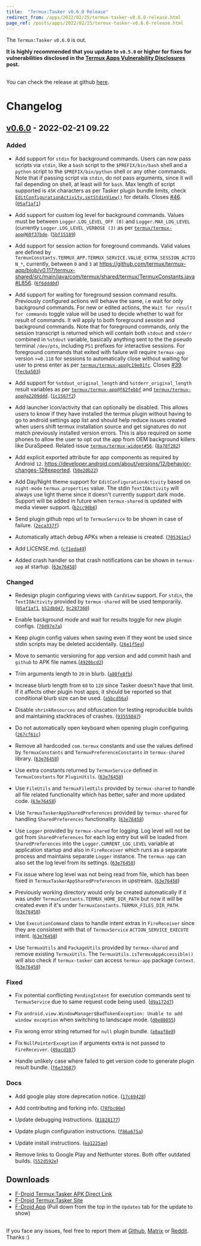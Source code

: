 ```yaml
---
title:  "Termux:Tasker v0.6.0 Release"
redirect_from: /apps/2022/02/25/termux-tasker-v0.6.0-release.html
page_ref: /posts/apps/2022/02/25/termux-tasker-v0.6.0-release.html
---
```


The `Termux:Tasker` `v0.6.0` is out.

**It is highly recommended that you update to `v0.5.0` or higher for fixes for vulnerabilities disclosed in the [Termux Apps Vulnerability Disclosures](https://termux.github.io/en/posts/security/2022/02/15/termux-apps-vulnerability-disclosures.html) post.**
##



You can check the release at github [here](https://github.com/termux/termux-tasker/releases/tag/v0.6.0).
##



# Changelog

## [v0.6.0] - 2022-02-21 09.22

### Added

- Add support for `stdin` for background commands. Users can now pass scripts via `stdin`, like a `bash` script to the `$PREFIX/bin/bash` shell and a `python` script to the `$PREFIX/bin/python` shell or any other commands. Note that if passing script via `stdin`, do not pass arguments, since it will fail depending on shell, at least will for `bash`. Max length of script supported is `45K` characters as per Tasker plugin bundle limits, check [`EditConfigurationActivity.setStdinView()`](https://github.com/termux/termux-tasker/blob/v0.6.0/app/src/main/java/com/termux/tasker/EditConfigurationActivity.java#L262) for details. Closes [#46](https://github.com/termux/termux-tasker/issues/46). ([`05af1af1`](https://github.com/termux/termux-tasker/commit/05af1af1))  

- Add support for custom log level for background commands. Values must be between `Logger.LOG_LEVEL_OFF (0)` and `Logger.MAX_LOG_LEVEL` (currently `Logger.LOG_LEVEL_VERBOSE (3)` as per [`termux/termux-app@60f37bde`](https://github.com/termux/termux-app/commit/60f37bde). ([`5bf15189`](https://github.com/termux/termux-tasker/commit/5bf15189))  

- Add support for session action for foreground commands. Valid values are defined by `TermuxConstants.TERMUX_APP.TERMUX_SERVICE.VALUE_EXTRA_SESSION_ACTION_*`, currently, between `0` and `3` at https://github.com/termux/termux-app/blob/v0.117/termux-shared/src/main/java/com/termux/shared/termux/TermuxConstants.java#L856. ([`6f6ddd0d`](https://github.com/termux/termux-tasker/commit/6f6ddd0d))  


- Add support for waiting for foreground session command results. Previously configured actions will behave the same, i.e wait for only background commands. For new or edited actions, the `Wait for result for commands` toggle value will be used to decide whether to wait for result of commands. It will apply to both foreground session and background commands. Note that for foreground commands, only the session transcript is returned which will contain both `stdout` and `stderr` combined in `%stdout` variable, basically anything sent to the the pseudo terminal `/dev/pts`, including `PS1` prefixes for interactive sessions. For foreground commands that exited with failure will require `termux-app` version `>=0.118` for sessions to automatically close without waiting for user to press enter as per [`termux/termux-app@c19e01fc`](https://github.com/termux/termux-app/commit/c19e01fc). Closes [#39](https://github.com/termux/termux-tasker/issues/39). ([`fecba503`](https://github.com/termux/termux-tasker/commit/fecba503))  

- Add support for `%stdout_original_length` and `%stderr_original_length` result variables as per [`termux/termux-app@f62febbf`](https://github.com/termux/termux-app/commit/f62febbf) and [`termux/termux-app@a2209ddd`](https://github.com/termux/termux-app/commit/a2209ddd). ([`1c1567f2`](https://github.com/termux/termux-tasker/commit/1c1567f2))

- Add launcher icon/activity that can optionally be disabled. This allows users to know if they have installed the termux plugin without having to go to android settings app list and should help reduce issues created when users shift termux installation source and get signatures do not match previously installed version errors. This is also required on some phones to allow the user to opt out the app from OEM background killers like DuraSpeed. Related issue [`termux/termux-widget#56`](https://github.com/termux/termux-widget/issues/56). ([`8a78f282`](https://github.com/termux/termux-tasker/commit/8a78f282))  

- Add explicit exported attribute for app components as required by Android `12`. https://developer.android.com/about/versions/12/behavior-changes-12#exported. ([`50e20b22`](https://github.com/termux/termux-tasker/commit/50e20b22))  

- Add Day/Night theme support for `EditConfigurationActivity` based on `night-mode` `termux.properties` value. The stdin `TextIOActivity` will always use light theme since it doesn't currently support dark mode. Support will be added in future when `termux-shared` is updated with media viewer support. ([`b2cc90b6`](https://github.com/termux/termux-tasker/commit/b2cc90b6))  

- Send plugin github repo url to `TermuxService` to be shown in case of failure. ([`2eca337f`](https://github.com/termux/termux-tasker/commit/2eca337f))

- Automatically attach debug APKs when a release is created. ([`705361ec`](https://github.com/termux/termux-tasker/commit/705361ec))

- Add LICENSE.md. ([`cf1eda49`](https://github.com/termux/termux-tasker/commit/cf1eda49))

- Added crash handler so that crash notifications can be shown in `termux-app` at startup. ([`63e76458`](https://github.com/termux/termux-tasker/commit/63e76458))  

### Changed

- Redesign plugin configuring views with `CardView` support. For `stdin`, the `TextIOActivity` provided by `termux-shared` will be used temporarily. ([`05af1af1`](https://github.com/termux/termux-tasker/commit/05af1af1), [`b52db047`](https://github.com/termux/termux-tasker/commit/b52db047), [`9c287360`](https://github.com/termux/termux-tasker/commit/9c287360))  

- Enable background mode and wait for results toggle for new plugin configs. ([`70d97e7a`](https://github.com/termux/termux-tasker/commit/70d97e7a))

- Keep plugin config values when saving even if they wont be used since stdin scripts may be deleted accidentally. ([`26e1f5ea`](https://github.com/termux/termux-tasker/commit/26e1f5ea))

- Move to semantic versioning for app version and add commit hash and `github` to APK file names.([`4920bcd2`](https://github.com/termux/termux-tasker/commit/4920bcd2))  
- Trim arguments length to `20` in blurb. ([`a80fe8fb`](https://github.com/termux/termux-tasker/commit/a80fe8fb))

- Increase blurb length from `60` to `120` since Tasker doesn't have that limit. If it affects other plugin host apps, it should be reported so that conditional blurb size can be used. ([`a5bcd56a`](https://github.com/termux/termux-tasker/commit/a5bcd56a))  

- Disable `shrinkResources` and obfuscation for testing reproducible builds and maintaining stacktraces of crashes. ([`93555047`](https://github.com/termux/termux-tasker/commit/93555047))

- Do not automatically open keyboard when opening plugin configuring. ([`267cf61c`](https://github.com/termux/termux-tasker/commit/267cf61c))

- Remove all hardcoded `com.termux` constants and use the values defined by `TermuxConstants` and `TermuxPreferenceConstants` in `termux-shared` library. ([`63e76458`](https://github.com/termux/termux-tasker/commit/63e76458))  

- Use extra constants returned by `TermuxService` defined in `TermuxConstants` for `PluginUtils`. ([`63e76458`](https://github.com/termux/termux-tasker/commit/63e76458))  
- Use `FileUtils` and `TermuxFileUtils` provided by `termux-shared` to handle all file related functionality which has better, safer and more updated code. ([`63e76458`](https://github.com/termux/termux-tasker/commit/63e76458))  

- Use `TermuxTaskerAppSharedPreferences` provided by `termux-shared` for handling `SharedPreferences` functionality. ([`63e76458`](https://github.com/termux/termux-tasker/commit/63e76458))  

- Use `Logger` provided by `termux-shared` for logging. Log level will not be got from `SharedPreferences` for each log entry but will be loaded from `SharedPreferences` into the `Logger.CURRENT_LOG_LEVEL` variable at application startup and also in `FireReceiver` which runs as a separate process and maintains separate `Logger` instance. The `termux-app` can also set the log level from its settings. ([`63e76458`](https://github.com/termux/termux-tasker/commit/63e76458))  

- Fix issue where log level was not being read from file, which has been fixed in `TermuxTaskerAppSharedPreferences` in upstream. ([`63e76458`](https://github.com/termux/termux-tasker/commit/63e76458))  

- Previously working directory would only be created automatically if it was under `TermuxConstants.TERMUX_HOME_DIR_PATH` but now it will be created even if it's under `TermuxConstants.TERMUX_FILES_DIR_PATH`. ([`63e76458`](https://github.com/termux/termux-tasker/commit/63e76458))  

- Use `ExecutionCommand` class to handle intent extras in `FireReceiver` since they are consistent with that of `TermuxService` `ACTION_SERVICE_EXECUTE` intent. ([`63e76458`](https://github.com/termux/termux-tasker/commit/63e76458))  

- Use `TermuxUtils` and `PackageUtils` provided by `termux-shared` and remove existing `TermuxUtils`. The `TermuxUtils.isTermuxAppAccessible()` will also check if `termux-tasker` can access `termux-app` package `Context`. ([`63e76458`](https://github.com/termux/termux-tasker/commit/63e76458))  


### Fixed

- Fix potential conflicting `PendingIntent` for execution commands sent to `TermuxService` due to same request code being used. ([`d9a172d7`](https://github.com/termux/termux-tasker/commit/d9a172d7))

- Fix `android.view.WindowManager$BadTokenException: Unable to add window exception` when switching to landscape mode. ([`d0e88055`](https://github.com/termux/termux-tasker/commit/d0e88055))

- Fix wrong error string returned for `null` plugin bundle. ([`a0aaf8e8`](https://github.com/termux/termux-tasker/commit/a0aaf8e8))

- Fix `NullPointerException` if arguments extra is not passed to `FireReceiver`. ([`49acd107`](https://github.com/termux/termux-tasker/commit/49acd107))

- Handle unlikely case where failed to get version code to generate plugin result bundle. ([`f6e33687`](https://github.com/termux/termux-tasker/commit/f6e33687))


### Docs

- Add google play store deprecation notice. ([`17c69428`](https://github.com/termux/termux-tasker/commit/17c69428))

- Add contributing and forking info. ([`78fbc00e`](https://github.com/termux/termux-tasker/commit/78fbc00e))

- Update debugging instructions. ([`81828177`](https://github.com/termux/termux-tasker/commit/81828177))

- Update plugin configuration instructions. ([`f86a675a`](https://github.com/termux/termux-tasker/commit/f86a675a))

- Update install instructions. ([`ea1225ae`](https://github.com/termux/termux-tasker/commit/ea1225ae))

- Remove links to Google Play and Nethunter stores. Both offer outdated builds. ([`552d592e`](https://github.com/termux/termux-tasker/commit/552d592e))  
##



## Downloads

- [F-Droid Termux:Tasker APK Direct Link](https://f-droid.org/repo/com.termux.tasker_6.apk)
- [F-Droid Termux:Tasker Site](https://f-droid.org/en/packages/com.termux.tasker)
- [F-Droid App](https://f-droid.org/en/packages/org.fdroid.fdroid) (Pull down from the top in the `Updates` tab for the update to show)
##



If you face any issues, feel free to report them at [Github](https://github.com/termux/termux-tasker/issues), [Matrix](https://matrix.to/#/#termux_termux:gitter.im) or [Reddit](https://www.reddit.com/r/termux). Thanks :)


[v0.6.0]: https://github.com/termux/termux-tasker/compare/v0.5...v0.6.0
